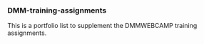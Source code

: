 ### DMM-training-assignments
This is a portfolio list to supplement the DMMWEBCAMP training assignments.
